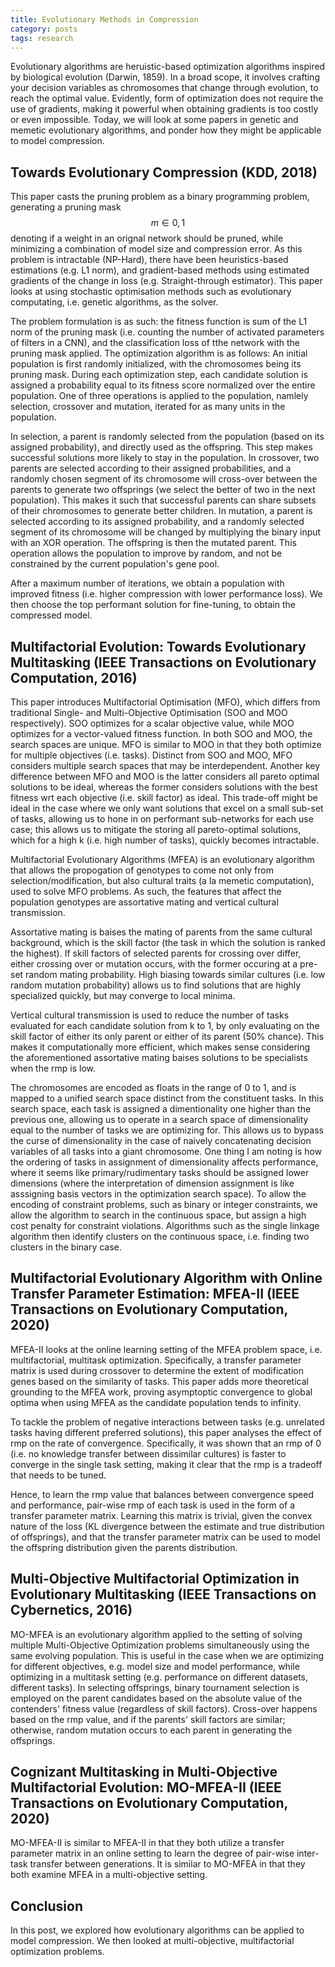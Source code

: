 ```yaml
---
title: Evolutionary Methods in Compression
category: posts
tags: research
---
```


Evolutionary algorithms are heruistic-based optimization algorithms inspired by biological evolution (Darwin, 1859). In a broad scope, it involves crafting your decision variables as chromosomes that change through evolution, to reach the optimal value. Evidently, form of optimization does not require the use of gradients, making it powerful when obtaining gradients is too costly or even impossible. Today, we will look at some papers in genetic and memetic evolutionary algorithms, and ponder how they might be applicable to model compression.

## Towards Evolutionary Compression (KDD, 2018)
This paper casts the pruning problem as a binary programming problem, generating a pruning mask $$m \in {0,1}$$ denoting if a weight in an orignal network should be pruned, while minimizing a combination of model size and compression error. As this problem is intractable (NP-Hard), there have been heuristics-based estimations (e.g. L1 norm), and gradient-based methods using estimated gradients of the change in loss (e.g. Straight-through estimator). This paper looks at using stochastic optimisation methods such as evolutionary computating, i.e. genetic algorithms, as the solver.

The problem formulation is as such: the fitness function is sum of the L1 norm of the pruning mask (i.e. counting the number of activated parameters of filters in a CNN), and the classification loss of tthe network with the pruning mask applied.
The optimization algorithm is as follows: An initial population is first randomly initialized, with the chromosomes being its pruning mask. During each optimization step, each candidate solution is assigned a probability equal to its fitness score normalized over the entire population. One of three operations is applied to the population, namlely selection, crossover and mutation, iterated for as many units in the population.

In selection, a parent is randomly selected from the population (based on its assigned probability), and directly used as the offspring. This step makes successful solutions more likely to stay in the population. In crossover, two parents are selected according to their assigned probabilities, and a randomly chosen segment of its chromosome will cross-over between the parents to generate two offsprings (we select the better of two in the next population). This makes it such that successful parents can share subsets of their chromosomes to generate better children. In mutation, a parent is selected according to its assigned probability, and a randomly selected segment of its chromosome will be changed by multiplying the binary input with an XOR operation. The offspring is then the mutated parent. This operation allows the population to improve by random, and not be constrained by the current population's gene pool.

After a maximum number of iterations, we obtain a population with improved fitness (i.e. higher compression with lower performance loss). We then choose the top performant solution for fine-tuning, to obtain the compressed model.


## Multifactorial Evolution: Towards Evolutionary Multitasking (IEEE Transactions on Evolutionary Computation, 2016)
This paper introduces Multifactorial Optimisation (MFO), which differs from traditional Single- and Multi-Objective Optimisation (SOO and MOO respectively). SOO optimizes for a scalar objective value, while MOO optimizes for a vector-valued fitness function. In both SOO and MOO, the search spaces are unique. MFO is similar to MOO in that they both optimize for multiple objectives (i.e. tasks). Distinct from SOO and MOO, MFO considers multiple search spaces that may be interdependent. Another key difference between MFO and MOO is the latter considers all pareto optimal solutions to be ideal, whereas the former considers solutions with the best fitness wrt each objective (i.e. skill factor) as ideal. This trade-off might be ideal in the case where we only want solutions that excel on a small sub-set of tasks, allowing us to hone in on performant sub-networks for each use case; this allows us to mitigate the storing all pareto-optimal solutions, which for a high k (i.e. high number of tasks), quickly becomes intractable.

Multifactorial Evolutionary Algorithms (MFEA) is an evolutionary algorithm that allows the propogation of genotypes to come not only from selection/modification, but also cultural traits (a la memetic computation), used to solve MFO problems. As such, the features that affect the population genotypes are assortative mating and vertical cultural transmission.

Assortative mating is baises the mating of parents from the same cultural background, which is the skill factor (the task in which the solution is ranked the highest). If skill factors of selected parents for crossing over differ, either crossing over or mutation occurs, with the former occuring at a pre-set random mating probability. High biasing towards similar cultures (i.e. low random mutation probability) allows us to find solutions that are highly specialized quickly, but may converge to local minima.

Vertical cultural transmission is used to reduce the number of tasks evaluated for each candidate solution from k to 1, by only evaluating on the skill factor of either its only parent or either of its parent (50% chance). This makes it computationally more efficient, which makes sense considering the aforementioned assortative mating baises solutions to be specialists when the rmp is low.

The chromosomes are encoded as floats in the range of 0 to 1, and is mapped to a unified search space distinct from the constituent tasks. In this search space, each task is assigned a dimentionality one higher than the previous one, allowing us to operate in a search space of dimensionality equal to the number of tasks we are optimizing for. This allows us to bypass the curse of dimensionality in the case of naively concatenating decision variables of all tasks into a giant chromosome. One thing I am noting is how the ordering of tasks in assignment of dimensionality affects performance, where it seems like primary/rudimentary tasks should be assigned lower dimensions (where the interpretation of dimension assignment is like asssigning basis vectors in the optimization search space). To allow the encoding of constraint problems, such as binary or integer constraints, we allow the algorithm to search in the continuous space, but assign a high cost penalty for constraint violations. Algorithms such as the single linkage algorithm then identify clusters on the continuous space, i.e. finding two clusters in the binary case.

## Multifactorial Evolutionary Algorithm with Online Transfer Parameter Estimation: MFEA-II  (IEEE Transactions on Evolutionary Computation, 2020)
MFEA-II looks at the online learning setting of the MFEA problem space, i.e. multifactorial, multitask optimization. Specifically, a transfer parameter matrix is used during crossover to determine the extent of modification genes based on the similarity of tasks. This paper adds more theoretical grounding to the MFEA work, proving asymptoptic convergence to global optima when using MFEA as the candidate population tends to infinity.

To tackle the problem of negative interactions between tasks (e.g. unrelated tasks having different preferred solutions), this paper analyses the effect of rmp on the rate of convergence. Specifically, it was shown that an rmp of 0 (i.e. no knowledge transfer between dissimilar cultures) is faster to converge in the single task setting, making it clear that the rmp is a tradeoff that needs to be tuned.

Hence, to learn the rmp value that balances between convergence speed and performance, pair-wise rmp of each task is used in the form of a transfer parameter matrix. Learning this matrix is trivial, given the convex nature of the loss (KL divergence between the estimate and true distribution of offsprings), and that the transfer parameter matrix can be used to model the offspring distribution given the parents distribution.

## Multi-Objective Multifactorial Optimization in Evolutionary Multitasking (IEEE Transactions on Cybernetics, 2016)
MO-MFEA is an evolutionary algorithm applied to the setting of solving multiple Multi-Objective Optimization problems simultaneously using the same evolving population. This is useful in the case when we are optimizing for different objectives, e.g. model size and model performance, while optimizing in a multitask setting (e.g. performance on different datasets, different tasks).
In selecting offsprings, binary tournament selection is employed on the parent candidates based on the absolute value of the contenders' fitness value (regardless of skill factors). Cross-over happens based on the rmp value, and if the parents' skill factors are similar; otherwise, random mutation occurs to each parent in generating the offsprings.

## Cognizant Multitasking in Multi-Objective Multifactorial Evolution: MO-MFEA-II (IEEE Transactions on Evolutionary Computation, 2020)
MO-MFEA-II is similar to MFEA-II in that they both utilize a transfer parameter matrix in an online setting to learn the degree of pair-wise inter-task transfer between generations. It is similar to MO-MFEA in that they both examine MFEA in a multi-objective setting.


## Conclusion
In this post, we explored how evolutionary algorithms can be applied to model compression. We then looked at multi-objective, multifactorial optimization problems.